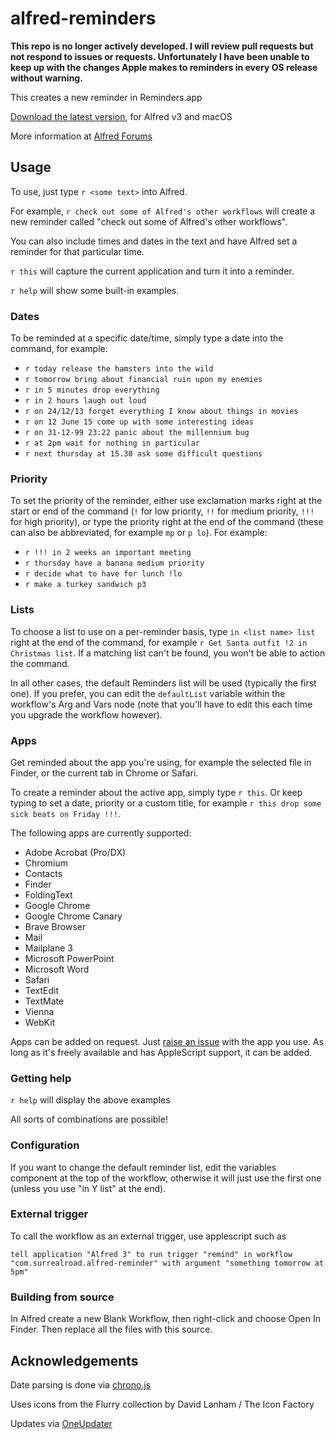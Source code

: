 alfred-reminders
================

**This repo is no longer actively developed. I will review pull requests but not respond to issues or requests. Unfortunately I have been unable to keep up with the changes Apple makes to reminders in every OS release without warning.**

This creates a new reminder in Reminders.app

[Download the latest version](https://github.com/surrealroad/alfred-reminders/releases/latest), for Alfred v3 and macOS

More information at [Alfred Forums](http://www.alfredforum.com/topic/917-reminders/)

## Usage
To use, just type `r <some text>` into Alfred.

For example, `r check out some of Alfred's other workflows` will create a new reminder called "check out some of Alfred's other workflows". 

You can also include times and dates in the text and have Alfred set a reminder for that particular time.

`r this` will capture the current application and turn it into a reminder.

`r help` will show some built-in examples.

### Dates
To be reminded at a specific date/time, simply type a date into the command, for example:

- `r today release the hamsters into the wild`
- `r tomorrow bring about financial ruin upon my enemies`
- `r in 5 minutes drop everything`
- `r in 2 hours laugh out loud`
- `r on 24/12/13 forget everything I know about things in movies`
- `r on 12 June 15 come up with some interesting ideas`
- `r on 31-12-99 23:22 panic about the millennium bug`
- `r at 2pm wait for nothing in particular`
- `r next thursday at 15.30 ask some difficult questions`

### Priority

To set the priority of the reminder, either use exclamation marks right at the start or end of the command (`!` for low priority, `!!` for medium priority, `!!!` for high priority), or type the priority right at the end of the command (these can also be abbreviated, for example `mp` or `p lo`). For example:

- `r !!! in 2 weeks an important meeting`
- `r thursday have a banana medium priority`
- `r decide what to have for lunch !lo`
- `r make a turkey sandwich p3`

### Lists

To choose a list to use on a per-reminder basis, type `in <list name> list` right at the end of the command, for example `r Get Santa outfit !2 in Christmas list`. If a matching list can't be found, you won't be able to action the command.

In all other cases, the default Reminders list will be used (typically the first one). If you prefer, you can edit the `defaultList` variable within the workflow's Arg and Vars node (note that you'll have to edit this each time you upgrade the workflow however).

### Apps
Get reminded about the app you're using, for example the selected file in Finder, or the current tab in Chrome or Safari.

To create a reminder about the active app, simply type `r this`. Or keep typing to set a date, priority or a custom title, for example `r this drop some sick beats on Friday !!!`.

The following apps are currently supported:

- Adobe Acrobat (Pro/DX)
- Chromium
- Contacts
- Finder
- FoldingText
- Google Chrome
- Google Chrome Canary
- Brave Browser
- Mail
- Mailplane 3
- Microsoft PowerPoint
- Microsoft Word
- Safari
- TextEdit
- TextMate
- Vienna
- WebKit

Apps can be added on request. Just [raise an issue](https://github.com/surrealroad/alfred-reminders/issues/new) with the app you use. As long as it's freely available and has AppleScript support, it can be added.

### Getting help

`r help` will display the above examples

All sorts of combinations are possible!

### Configuration
If you want to change the default reminder list, edit the variables component at the top of the workflow, otherwise it will just use the first one (unless you use "in Y list" at the end).

### External trigger
To call the workflow as an external trigger, use applescript such as
```
tell application "Alfred 3" to run trigger "remind" in workflow "com.surrealroad.alfred-reminder" with argument "something tomorrow at 5pm"
```

### Building from source
In Alfred create a new Blank Workflow, then right-click and choose Open In Finder. Then replace all the files with this source.

## Acknowledgements
Date parsing is done via [chrono.js](https://github.com/wanasit/chrono)

Uses icons from the Flurry collection by David Lanham / The Icon Factory

Updates via [OneUpdater](https://github.com/vitorgalvao/alfred-workflows/tree/master/OneUpdater)
